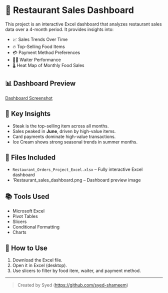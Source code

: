 # 🧾 Restaurant Sales Dashboard

This project is an interactive Excel dashboard that analyzes restaurant sales data over a 4-month period. It provides insights into:

- 📈 Sales Trends Over Time
- 🔥 Top-Selling Food Items
- 💳 Payment Method Preferences
- 👨‍🍳 Waiter Performance
- 🌡️ Heat Map of Monthly Food Sales

## 📊 Dashboard Preview
 [Dashboard Screenshot](Restaurant_sales_dashboard.png)

## 📌 Key Insights
- Steak is the top-selling item across all months.
- Sales peaked in **June**, driven by high-value items.
- Card payments dominate high-value transactions.
- Ice Cream shows strong seasonal trends in summer months.

## 📂 Files Included
- `Restaurant_Orders_Project_Excel.xlsx` – Fully interactive Excel dashboard
- 'Restaurant_sales_dashboard.png – Dashboard preview image

## 📚 Tools Used
- Microsoft Excel
- Pivot Tables
- Slicers
- Conditional Formatting
- Charts

## 🚀 How to Use
1. Download the Excel file.
2. Open it in Excel (desktop).
3. Use slicers to filter by food item, waiter, and payment method.

---

> Created by Syed (https://github.com/syed-shameem)
